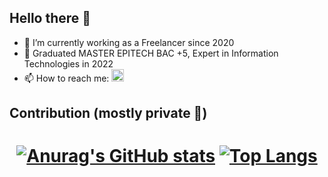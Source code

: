 ## Hello there 👋

- 🔭 I’m currently working as a Freelancer since 2020
- 💼 Graduated MASTER EPITECH BAC +5, Expert in Information Technologies in 2022
- 📫 How to reach me: <a href="https://www.linkedin.com/in/lplanch/?locale=en_US" target=”_blank”><img src="https://cdn-icons-png.flaticon.com/512/174/174857.png" width="20" height="20"></a>

## Contribution (mostly private 🥲)

<h1 align="center">

  [![Anurag's GitHub stats](https://github-readme-stats.vercel.app/api?username=lplanch&count_private=true&show_icons=true&theme=tokyonight)](https://github.com/anuraghazra/github-readme-stats) [![Top Langs](https://github-readme-stats.vercel.app/api/top-langs/?username=lplanch&theme=tokyonight)](https://github.com/anuraghazra/github-readme-stats)

</h1>
